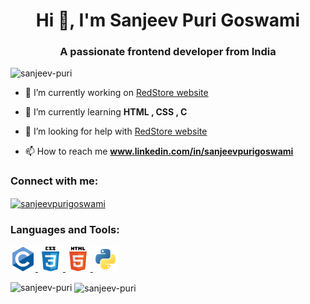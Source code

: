 <h1 align="center">Hi 👋, I'm Sanjeev Puri Goswami</h1>
<h3 align="center">A passionate frontend developer from India</h3>

<p align="left"> <img src="https://komarev.com/ghpvc/?username=sanjeev-puri&label=Profile%20views&color=0e75b6&style=flat" alt="sanjeev-puri" /> </p>

- 🔭 I’m currently working on [RedStore website](https://github.com/sanjeevpurigoswami/RedStore.git)

- 🌱 I’m currently learning **HTML , CSS , C**

- 🤝 I’m looking for help with [RedStore website](https://github.com/sanjeevpurigoswami/RedStore.git)

- 📫 How to reach me **www.linkedin.com/in/sanjeevpurigoswami**

<h3 align="left">Connect with me:</h3>
<p align="left">
<a href="https://linkedin.com/in/sanjeevpurigoswami" target="blank"><img align="center" src="https://raw.githubusercontent.com/rahuldkjain/github-profile-readme-generator/master/src/images/icons/Social/linked-in-alt.svg" alt="sanjeevpurigoswami" height="30" width="40" /></a>
</p>

<h3 align="left">Languages and Tools:</h3>
<p align="left"> <a href="https://www.cprogramming.com/" target="_blank" rel="noreferrer"> <img src="https://raw.githubusercontent.com/devicons/devicon/master/icons/c/c-original.svg" alt="c" width="40" height="40"/> </a> <a href="https://www.w3schools.com/css/" target="_blank" rel="noreferrer"> <img src="https://raw.githubusercontent.com/devicons/devicon/master/icons/css3/css3-original-wordmark.svg" alt="css3" width="40" height="40"/> </a> <a href="https://www.w3.org/html/" target="_blank" rel="noreferrer"> <img src="https://raw.githubusercontent.com/devicons/devicon/master/icons/html5/html5-original-wordmark.svg" alt="html5" width="40" height="40"/> </a> <a href="https://www.python.org" target="_blank" rel="noreferrer"> <img src="https://raw.githubusercontent.com/devicons/devicon/master/icons/python/python-original.svg" alt="python" width="40" height="40"/> </a> </p>

<p><img align="left" src="https://github-readme-stats.vercel.app/api/top-langs?username=sanjeev-puri&show_icons=true&locale=en&layout=compact" alt="sanjeev-puri" /></p>

<p>&nbsp;<img align="center" src="https://github-readme-stats.vercel.app/api?username=sanjeev-puri&show_icons=true&locale=en" alt="sanjeev-puri" /></p>
